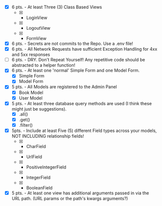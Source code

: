- [x] 6 pts. - At least Three (3) Class Based Views
    - [x] - LoginView
    - [x] - LogoutView
    - [x] - FormView
- [x] 6 pts. - Secrets are not commits to the Repo. Use a .env file!
- [x] 6 pts. - All Network Requests have sufficient Exception Handling for 4xx and 5xx responses
- [ ] 6 pts. - DRY. Don't Repeat Yourself! Any repetitive code should be abstracted to a helper function!
- [x] 6 pts. - At least one 'normal' Simple Form and one Model Form.
    - [x] Simple Form
    - [x] Model Form
- [x] 5 pts. - All Models are registered to the Admin Panel
    - [x] Book Model
    - [x] User Model
- [x] 5 pts. - At least three database query methods are used (I think these might just be suggestions).
    - [x] .all()
    - [x] .get()
    - [x] .filter() 
- [x] 5pts. - Include at least Five (5) different Field types across your models, NOT INCLUDING relationship fields!
    - [x] - CharField 
    - [x] - UrlField
    - [x] - PositiveIntegerField 
    - [x] - IntegerField 
    - [x] - BooleanField
- [x] 5 pts. - At least one view has additional arguments passed in via the URL path. (URL params or the path's kwargs arguments?)